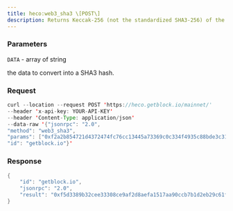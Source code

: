 ```yaml
---
title: heco:web3_sha3 \[POST\]
description: Returns Keccak-256 (not the standardized SHA3-256) of the given data.
---
```


### Parameters


`DATA` - array of string

the data to convert into a SHA3 hash.

### Request

``` java
curl --location --request POST 'https://heco.getblock.io/mainnet/' 
--header 'x-api-key: YOUR-API-KEY' 
--header 'Content-Type: application/json' 
--data-raw '{"jsonrpc": "2.0",
"method": "web3_sha3",
"params": ["0xf2a2b854721d4372474fc76cc13445a73369c0c334f4935c88bde3c310f28c9a"],
"id": "getblock.io"}'
```

###  Response

``` java
{
    "id": "getblock.io",
    "jsonrpc": "2.0",
    "result": "0xf5d3389b32cee33308ce9af2d8aefa1517aa90ccb7b1d2eb29c61f13e1fd3cea"
}
```

